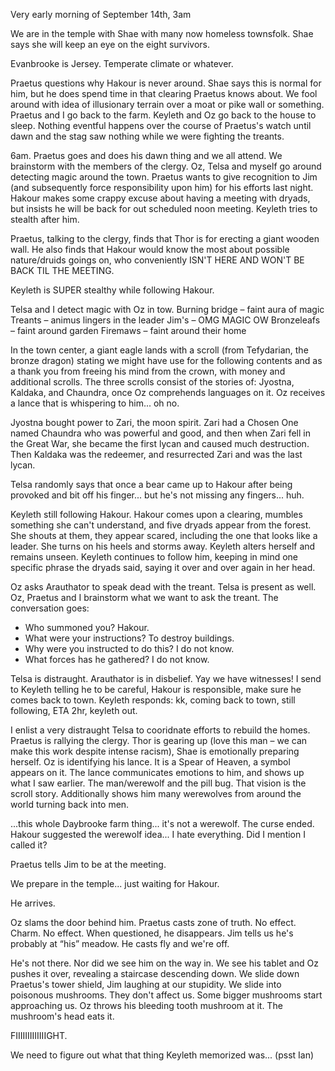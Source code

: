 Very early morning of September 14th, 3am

We are in the temple with Shae with many now homeless townsfolk. Shae says she will keep an eye on the eight survivors.

Evanbrooke is Jersey. Temperate climate or whatever.

Praetus questions why Hakour is never around. Shae says this is normal for him, but he does spend time in that clearing Praetus knows about. We fool around with idea of illusionary terrain over a moat or pike wall or something. Praetus and I go back to the farm. Keyleth and Oz go back to the house to sleep. Nothing eventful happens over the course of Praetus's watch until dawn and the stag saw nothing while we were fighting the treants.

6am. Praetus goes and does his dawn thing and we all attend. We brainstorm with the members of the clergy. Oz, Telsa and myself go around detecting magic around the town. Praetus wants to give recognition to Jim (and subsequently force responsibility upon him) for his efforts last night. Hakour makes some crappy excuse about having a meeting with dryads, but insists he will be back for out scheduled noon meeting. Keyleth tries to stealth after him.

Praetus, talking to the clergy, finds that Thor is for erecting a giant wooden wall. He also finds that Hakour would know the most about possible nature/druids goings on, who conveniently ISN'T HERE AND WON'T BE BACK TIL THE MEETING.

Keyleth is SUPER stealthy while following Hakour.

Telsa and I detect magic with Oz in tow. 
Burning bridge – faint aura of magic
Treants – animus lingers in the leader
Jim's – OMG MAGIC OW
Bronzeleafs – faint around garden
Firemaws – faint around their home

In the town center, a giant eagle lands with a scroll (from Tefydarian, the bronze dragon) stating we might have use for the following contents and as a thank you from freeing his mind from the crown, with money and additional scrolls. The three scrolls consist of the stories of: Jyostna, Kaldaka, and Chaundra, once Oz comprehends languages on it. Oz receives a lance that is whispering to him... oh no.

Jyostna bought power to Zari, the moon spirit. Zari had a Chosen One named Chaundra who	was powerful and good, and then when Zari fell in the Great War, she became the first lycan	and caused much destruction. Then Kaldaka was the redeemer, and resurrected Zari and was the last lycan.

Telsa randomly says that once a bear came up to Hakour after being provoked and bit off his finger... but he's not missing any fingers... huh.

Keyleth still following Hakour. Hakour comes upon a clearing, mumbles something she can't understand, and five dryads appear from the forest. She shouts at them, they appear scared, including the one that looks like a leader. She turns on his heels and storms away. Keyleth alters herself and remains unseen. Keyleth continues to follow him, keeping in mind one specific phrase the dryads said, saying it over and over again in her head.

Oz asks Arauthator to speak dead with the treant. Telsa is present as well. Oz, Praetus and I brainstorm what we want to ask the treant. The conversation goes:

* Who summoned you?
	Hakour.
* What were your instructions?
	To destroy buildings.
* Why were you instructed to do this?
	I do not know.
* What forces has he gathered?
	I do not know.

Telsa is distraught. Arauthator is in disbelief. Yay we have witnesses! I send to Keyleth telling he to be careful, Hakour is responsible, make sure he comes back to town. Keyleth responds: kk, coming back to town, still following, ETA 2hr, keyleth out.

I enlist a very distraught Telsa to cooridnate efforts to rebuild the homes. Praetus is rallying the clergy. Thor is gearing up (love this man – we can make this work despite intense racism), Shae is emotionally preparing herself. Oz is identifying his lance. It is a Spear of Heaven, a symbol appears on it. The lance communicates emotions to him, and shows up what I saw earlier. The man/werewolf and the pill bug. That vision is the scroll story. Additionally shows him many werewolves from around the world turning back into men.

...this whole Daybrooke farm thing... it's not a werewolf. The curse ended. Hakour suggested the werewolf idea... I hate everything. Did I mention I called it?

Praetus tells Jim to be at the meeting.

We prepare in the temple... just waiting for Hakour. 

He arrives.

Oz slams the door behind him. Praetus casts zone of truth. No effect. Charm. No effect. When questioned, he disappears. Jim tells us he's probably at “his” meadow. He casts fly and we're off.

He's not there. Nor did we see him on the way in. We see his tablet and Oz pushes it over, revealing a staircase descending down. We slide down Praetus's tower shield, Jim laughing at our stupidity. We slide into poisonous mushrooms. They don't affect us. Some bigger mushrooms start approaching us. Oz throws his bleeding tooth mushroom at it. The mushroom's head eats it. 

FIIIIIIIIIIIIIGHT.

We need to figure out what that thing Keyleth memorized was... (psst Ian)